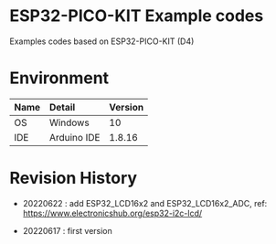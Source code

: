 # ESP32-PICO-KIT Example codes
Examples codes based on ESP32-PICO-KIT (D4)

# Environment
| Name               | Detail        | Version |
| :----------------- | :------------ | :------ |
| OS                 | Windows       | 10      |
| IDE                | Arduino IDE   | 1.8.16  |

# Revision History
- 20220622 : add ESP32_LCD16x2 and ESP32_LCD16x2_ADC, ref: https://www.electronicshub.org/esp32-i2c-lcd/

- 20220617 : first version



